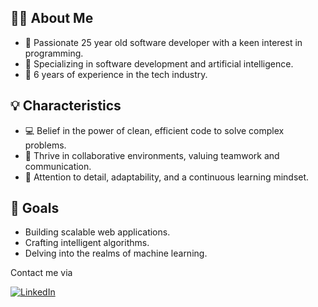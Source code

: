 ## 👨‍💻 About Me

- 🔭 Passionate 25 year old software developer with a keen interest in programming.
- 🌱 Specializing in software development and artificial intelligence.
- 💼 6 years of experience in the tech industry.

## 💡 Characteristics

- 💻 Belief in the power of clean, efficient code to solve complex problems.
- 🤝 Thrive in collaborative environments, valuing teamwork and communication.
- 🎯 Attention to detail, adaptability, and a continuous learning mindset.

## 🚀 Goals

- Building scalable web applications.
- Crafting intelligent algorithms.
- Delving into the realms of machine learning.

Contact me via

[![LinkedIn](https://img.shields.io/badge/LinkedIn-0077B5?style=for-the-badge&logo=linkedin&logoColor=white)](https://www.linkedin.com/in/simon-revello-408650185)
